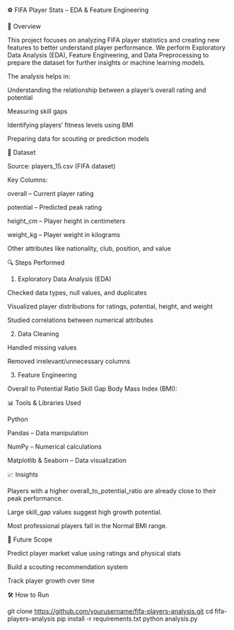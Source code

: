⚽ FIFA Player Stats – EDA & Feature Engineering

📌 Overview

This project focuses on analyzing FIFA player statistics and creating new features to better understand player performance.
We perform Exploratory Data Analysis (EDA), Feature Engineering, and Data Preprocessing to prepare the dataset for further insights or machine learning models.


The analysis helps in:

Understanding the relationship between a player’s overall rating and potential

Measuring skill gaps

Identifying players’ fitness levels using BMI

Preparing data for scouting or prediction models


📂 Dataset

Source: players_15.csv (FIFA dataset)

Key Columns:

overall – Current player rating

potential – Predicted peak rating

height_cm – Player height in centimeters

weight_kg – Player weight in kilograms

Other attributes like nationality, club, position, and value


🔍 Steps Performed
1. Exploratory Data Analysis (EDA)

Checked data types, null values, and duplicates

Visualized player distributions for ratings, potential, height, and weight

Studied correlations between numerical attributes

2. Data Cleaning

Handled missing values

Removed irrelevant/unnecessary columns

3. Feature Engineering

Overall to Potential Ratio
Skill Gap
Body Mass Index (BMI):


📊 Tools & Libraries Used

Python

Pandas – Data manipulation

NumPy – Numerical calculations

Matplotlib & Seaborn – Data visualization

📈 Insights

Players with a higher overall_to_potential_ratio are already close to their peak performance.

Large skill_gap values suggest high growth potential.

Most professional players fall in the Normal BMI range.

🚀 Future Scope

Predict player market value using ratings and physical stats

Build a scouting recommendation system

Track player growth over time


🛠️ How to Run

git clone https://github.com/yourusername/fifa-players-analysis.git
cd fifa-players-analysis
pip install -r requirements.txt
python analysis.py
